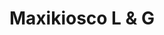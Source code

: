 ---
title: "Maxikiosco L & G"
url: /ciudad-autonoma-de-buenos-aires/maxikiosco-l-und-g/
shop: Lebensmittel
---
